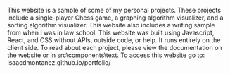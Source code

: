 This website is a sample of some of my personal projects. 
These projects include a single-player Chess game, a graphing algorithm visualizer, and a sorting algorithm visualizer.
This website also includes a writing sample from when I was in law school.
This website was built using Javascript, React, and CSS without APIs, outside code, or help. It runs entirely on the client side.
To read about each project, please view the documentation on the website or in src\components\text.
To access this website go to: isaacdmontanez.github.io/portfolio/
